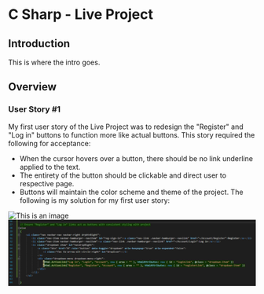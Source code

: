 # C Sharp - Live Project

## Introduction
This is where the intro goes.

## Overview

### User Story #1

My first user story of the Live Project was to redesign the "Register" and "Log in" buttons to function more like actual buttons. 
This story required the following for acceptance: 
- When the cursor hovers over a button, there should be no link underline applied to the text. 
- The entirety of the button should be clickable and direct user to respective page. 
- Buttons will maintain the color scheme and theme of the project.
The following is my solution for my first user story:

![This is an image](/images/US1-SS.png)
![This is an image](https://github.com/tbon27/CSharp-LiveProject/blob/main/images/story1/US1-SNIP.png)
